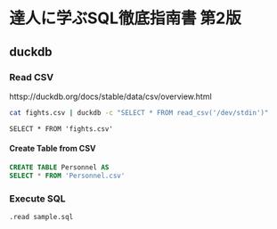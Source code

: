 # 達人に学ぶSQL徹底指南書 第2版

## duckdb
### Read CSV
httsp://duckdb.org/docs/stable/data/csv/overview.html

```bash
cat fights.csv | duckdb -c "SELECT * FROM read_csv('/dev/stdin')"
```

```duckdb
SELECT * FROM 'fights.csv'
```

#### Create Table from CSV
```sql
CREATE TABLE Personnel AS
SELECT * FROM 'Personnel.csv'
```

### Execute SQL
```duckdb
.read sample.sql
```
